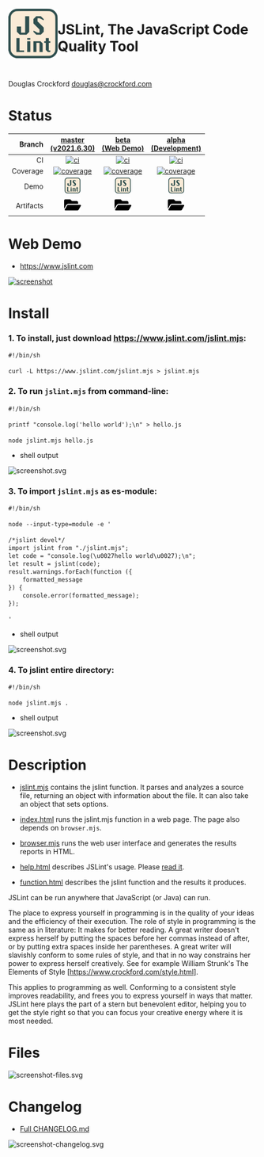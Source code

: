 [<img align="left" height="100" src="asset-image-jslint-512.svg"/>](https://github.com/jslint-org/jslint)


# JSLint, The JavaScript Code Quality Tool

&nbsp;

Douglas Crockford <douglas@crockford.com>


# Status
| Branch | [master<br>(v2021.6.30)](https://github.com/jslint-org/jslint/tree/master) | [beta<br>(Web Demo)](https://github.com/jslint-org/jslint/tree/beta) | [alpha<br>(Development)](https://github.com/jslint-org/jslint/tree/alpha) |
|--:|:--:|:--:|:--:|
| CI | [![ci](https://github.com/jslint-org/jslint/actions/workflows/ci.yml/badge.svg?branch=master)](https://github.com/jslint-org/jslint/actions?query=branch%3Amaster) | [![ci](https://github.com/jslint-org/jslint/actions/workflows/ci.yml/badge.svg?branch=beta)](https://github.com/jslint-org/jslint/actions?query=branch%3Abeta) | [![ci](https://github.com/jslint-org/jslint/actions/workflows/ci.yml/badge.svg?branch=alpha)](https://github.com/jslint-org/jslint/actions?query=branch%3Aalpha) |
| Coverage | [![coverage](https://jslint-org.github.io/jslint/branch-master/.build/coverage/coverage-badge.svg)](https://jslint-org.github.io/jslint/branch-master/.build/coverage/index.html) | [![coverage](https://jslint-org.github.io/jslint/branch-master/.build/coverage/coverage-badge.svg)](https://jslint-org.github.io/jslint/branch-master/.build/coverage/index.html) | [![coverage](https://jslint-org.github.io/jslint/branch-master/.build/coverage/coverage-badge.svg)](https://jslint-org.github.io/jslint/branch-master/.build/coverage/index.html) |
| Demo | [<img src="asset-image-jslint-512.svg" height="32">](https://jslint-org.github.io/jslint/branch-master/index.html) | [<img src="asset-image-jslint-512.svg" height="32">](https://jslint-org.github.io/jslint/branch-master/index.html) | [<img src="asset-image-jslint-512.svg" height="32">](https://jslint-org.github.io/jslint/branch-master/index.html) |
| Artifacts | [<img src="asset-image-folder-open-solid.svg" height="30">](https://github.com/jslint-org/jslint/tree/gh-pages/branch-master/.build) | [<img src="asset-image-folder-open-solid.svg" height="30">](https://github.com/jslint-org/jslint/tree/gh-pages/branch-master/.build) | [<img src="asset-image-folder-open-solid.svg" height="30">](https://github.com/jslint-org/jslint/tree/gh-pages/branch-master/.build) |


# Web Demo
- https://www.jslint.com

[![screenshot](https://jslint-org.github.io/jslint/branch-master/.build/screenshot-browser-_2fjslint_2fbranch-beta_2findex.html.png)](https://jslint-org.github.io/jslint/index.html)


# Install
### 1. To install, just download https://www.jslint.com/jslint.mjs:
```shell
#!/bin/sh

curl -L https://www.jslint.com/jslint.mjs > jslint.mjs
```

### 2. To run `jslint.mjs` from command-line:
```shell <!-- shRunWithScreenshotTxt .build/screenshot-install-cli-file.svg -->
#!/bin/sh

printf "console.log('hello world');\n" > hello.js

node jslint.mjs hello.js
```
- shell output

![screenshot.svg](https://jslint-org.github.io/jslint/branch-master/.build/screenshot-install-cli-file.svg)

### 3. To import `jslint.mjs` as es-module:
```shell <!-- shRunWithScreenshotTxt .build/screenshot-install-import.svg -->
#!/bin/sh

node --input-type=module -e '

/*jslint devel*/
import jslint from "./jslint.mjs";
let code = "console.log(\u0027hello world\u0027);\n";
let result = jslint(code);
result.warnings.forEach(function ({
    formatted_message
}) {
    console.error(formatted_message);
});

'
```
- shell output

![screenshot.svg](https://jslint-org.github.io/jslint/branch-master/.build/screenshot-install-import.svg)

### 4. To jslint entire directory:
```shell <!-- shRunWithScreenshotTxt .build/screenshot-install-cli-dir.svg -->
#!/bin/sh

node jslint.mjs .
```
- shell output

![screenshot.svg](https://jslint-org.github.io/jslint/branch-master/.build/screenshot-install-cli-dir.svg)

<!-- coverage-hack
```javascript
"use strict";
```
-->


# Description
- [jslint.mjs](jslint.mjs) contains the jslint function. It parses and analyzes a source file, returning an object with information about the file. It can also take an object that sets options.

- [index.html](index.html) runs the jslint.mjs function in a web page. The page also depends on `browser.mjs`.

- [browser.mjs](browser.mjs) runs the web user interface and generates the results reports in HTML.

- [help.html](help.html) describes JSLint's usage. Please [read it](https://jslint-org.github.io/jslint/help.html).

- [function.html](function.html) describes the jslint function and the results it produces.

JSLint can be run anywhere that JavaScript (or Java) can run.

The place to express yourself in programming is in the quality of your ideas and
the efficiency of their execution. The role of style in programming is the same
as in literature: It makes for better reading. A great writer doesn't express
herself by putting the spaces before her commas instead of after, or by putting
extra spaces inside her parentheses. A great writer will slavishly conform to
some rules of style, and that in no way constrains her power to express herself
creatively. See for example William Strunk's The Elements of Style
[https://www.crockford.com/style.html].

This applies to programming as well. Conforming to a consistent style improves
readability, and frees you to express yourself in ways that matter. JSLint here
plays the part of a stern but benevolent editor, helping you to get the style
right so that you can focus your creative energy where it is most needed.


# Files
![screenshot-files.svg](https://jslint-org.github.io/jslint/branch-master/.build/screenshot-files.svg)


# Changelog
- [Full CHANGELOG.md](CHANGELOG.md)

![screenshot-changelog.svg](https://jslint-org.github.io/jslint/branch-master/.build/screenshot-changelog.svg)
